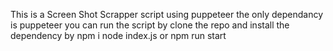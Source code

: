This is a Screen Shot Scrapper script using puppeteer the only dependancy is puppeteer 
    you can run the script by 
       clone the repo and install the dependency by 
        npm i
        node index.js 
        or npm run start
        
